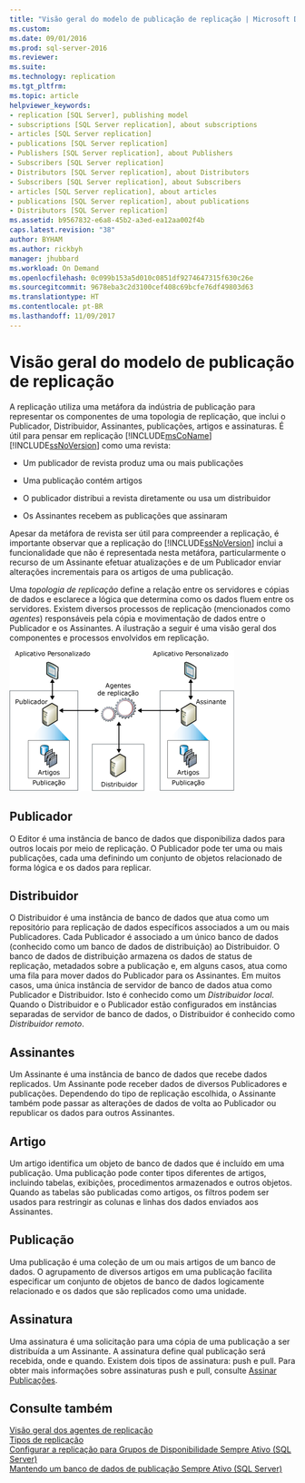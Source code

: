 ```yaml
---
title: "Visão geral do modelo de publicação de replicação | Microsoft Docs"
ms.custom: 
ms.date: 09/01/2016
ms.prod: sql-server-2016
ms.reviewer: 
ms.suite: 
ms.technology: replication
ms.tgt_pltfrm: 
ms.topic: article
helpviewer_keywords:
- replication [SQL Server], publishing model
- subscriptions [SQL Server replication], about subscriptions
- articles [SQL Server replication]
- publications [SQL Server replication]
- Publishers [SQL Server replication], about Publishers
- Subscribers [SQL Server replication]
- Distributors [SQL Server replication], about Distributors
- Subscribers [SQL Server replication], about Subscribers
- articles [SQL Server replication], about articles
- publications [SQL Server replication], about publications
- Distributors [SQL Server replication]
ms.assetid: b9567832-e6a8-45b2-a3ed-ea12aa002f4b
caps.latest.revision: "38"
author: BYHAM
ms.author: rickbyh
manager: jhubbard
ms.workload: On Demand
ms.openlocfilehash: 0c099b153a5d010c0851df9274647315f630c26e
ms.sourcegitcommit: 9678eba3c2d3100cef408c69bcfe76df49803d63
ms.translationtype: HT
ms.contentlocale: pt-BR
ms.lasthandoff: 11/09/2017
---
```

# <a name="replication-publishing-model-overview"></a>Visão geral do modelo de publicação de replicação
  A replicação utiliza uma metáfora da indústria de publicação para representar os componentes de uma topologia de replicação, que inclui o Publicador, Distribuidor, Assinantes, publicações, artigos e assinaturas. É útil para pensar em replicação [!INCLUDE[msCoName](../../../includes/msconame-md.md)] [!INCLUDE[ssNoVersion](../../../includes/ssnoversion-md.md)] como uma revista:  
  
-   Um publicador de revista produz uma ou mais publicações  
  
-   Uma publicação contém artigos  
  
-   O publicador distribui a revista diretamente ou usa um distribuidor  
  
-   Os Assinantes recebem as publicações que assinaram  
  
 Apesar da metáfora de revista ser útil para compreender a replicação, é importante observar que a replicação do [!INCLUDE[ssNoVersion](../../../includes/ssnoversion-md.md)] inclui a funcionalidade que não é representada nesta metáfora, particularmente o recurso de um Assinante efetuar atualizações e de um Publicador enviar alterações incrementais para os artigos de uma publicação.  
  
 Uma *topologia de replicação* define a relação entre os servidores e cópias de dados e esclarece a lógica que determina como os dados fluem entre os servidores. Existem diversos processos de replicação (mencionados como *agentes*) responsáveis pela cópia e movimentação de dados entre o Publicador e os Assinantes. A ilustração a seguir é uma visão geral dos componentes e processos envolvidos em replicação.  
  
 ![Componentes de replicação e fluxo de dados](../../../relational-databases/replication/publish/media/replintro1.gif "Componentes de replicação e fluxo de dados")  
  
## <a name="publisher"></a>Publicador  
 O Editor é uma instância de banco de dados que disponibiliza dados para outros locais por meio de replicação. O Publicador pode ter uma ou mais publicações, cada uma definindo um conjunto de objetos relacionado de forma lógica e os dados para replicar.  
  
## <a name="distributor"></a>Distribuidor  
 O Distribuidor é uma instância de banco de dados que atua como um repositório para replicação de dados específicos associados a um ou mais Publicadores. Cada Publicador é associado a um único banco de dados (conhecido como um banco de dados de distribuição) ao Distribuidor. O banco de dados de distribuição armazena os dados de status de replicação, metadados sobre a publicação e, em alguns casos, atua como uma fila para mover dados do Publicador para os Assinantes. Em muitos casos, uma única instância de servidor de banco de dados atua como Publicador e Distribuidor. Isto é conhecido como um *Distribuidor local*. Quando o Distribuidor e o Publicador estão configurados em instâncias separadas de servidor de banco de dados, o Distribuidor é conhecido como *Distribuidor remoto*.  
  
## <a name="subscribers"></a>Assinantes  
 Um Assinante é uma instância de banco de dados que recebe dados replicados. Um Assinante pode receber dados de diversos Publicadores e publicações. Dependendo do tipo de replicação escolhida, o Assinante também pode passar as alterações de dados de volta ao Publicador ou republicar os dados para outros Assinantes.  
  
## <a name="article"></a>Artigo  
 Um artigo identifica um objeto de banco de dados que é incluído em uma publicação. Uma publicação pode conter tipos diferentes de artigos, incluindo tabelas, exibições, procedimentos armazenados e outros objetos. Quando as tabelas são publicadas como artigos, os filtros podem ser usados para restringir as colunas e linhas dos dados enviados aos Assinantes.  
  
## <a name="publication"></a>Publicação  
 Uma publicação é uma coleção de um ou mais artigos de um banco de dados. O agrupamento de diversos artigos em uma publicação facilita especificar um conjunto de objetos de banco de dados logicamente relacionado e os dados que são replicados como uma unidade.  
  
## <a name="subscription"></a>Assinatura  
 Uma assinatura é uma solicitação para uma cópia de uma publicação a ser distribuída a um Assinante. A assinatura define qual publicação será recebida, onde e quando. Existem dois tipos de assinatura: push e pull. Para obter mais informações sobre assinaturas push e pull, consulte [Assinar Publicações](../../../relational-databases/replication/subscribe-to-publications.md).  
  
## <a name="see-also"></a>Consulte também  
 [Visão geral dos agentes de replicação](../../../relational-databases/replication/agents/replication-agents-overview.md)   
 [Tipos de replicação](../../../relational-databases/replication/types-of-replication.md)   
 [Configurar a replicação para Grupos de Disponibilidade Sempre Ativo (SQL Server)](../../../database-engine/availability-groups/windows/configure-replication-for-always-on-availability-groups-sql-server.md)   
 [Mantendo um banco de dados de publicação Sempre Ativo (SQL Server)](../../../database-engine/availability-groups/windows/maintaining-an-always-on-publication-database-sql-server.md)  
  
  
